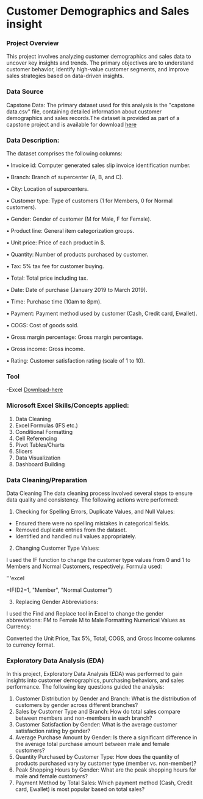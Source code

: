 # Customer Demographics and Sales insight

### Project Overview

This project involves analyzing customer demographics and sales data to uncover key insights and trends. The primary objectives are to understand customer behavior, identify high-value customer segments, and improve sales strategies based on data-driven insights.

### Data Source

Capstone Data: The primary dataset used for this analysis is the "capstone data.csv" file, containing detailed information about customer demographics and sales records.The dataset is provided as part of a capstone project and is available for download [here](https://docs.google.com/spreadsheets/d/1SCc8RT-ckz2B5BhcDQ8DOarPRgIWmU7S/edit?usp=drive_link&ouid=105676808417011957014&rtpof=true&sd=true)

### Data Description:

The dataset comprises the following columns:

•	Invoice id: Computer generated sales slip invoice identification number.


•	Branch: Branch of supercenter (A, B, and C).

•	City: Location of supercenters.

•	Customer type: Type of customers (1 for Members, 0 for Normal customers).

•	Gender: Gender of customer (M for Male, F for Female).

•	Product line: General item categorization groups.

•	Unit price: Price of each product in $.

•	Quantity: Number of products purchased by customer.

•	Tax: 5% tax fee for customer buying.

•	Total: Total price including tax.

•	Date: Date of purchase (January 2019 to March 2019).

•	Time: Purchase time (10am to 8pm).

•	Payment: Payment method used by customer (Cash, Credit card, Ewallet).

•	COGS: Cost of goods sold.

•	Gross margin percentage: Gross margin percentage.

•	Gross income: Gross income.

•	Rating: Customer satisfaction rating (scale of 1 to 10).

### Tool

-Excel [Download-here](https://www.microsoft.com/en-us/microsoft-365/excel)

### Microsoft Excel Skills/Concepts applied:

1. Data Cleaning
2. Excel Formulas (IFS etc.)
3. Conditional Formatting
4. Cell Referencing
5. Pivot Tables/Charts
6. Slicers
7. Data Visualization
8. Dashboard Building

### Data Cleaning/Preparation

Data Cleaning
The data cleaning process involved several steps to ensure data quality and consistency. The following actions were performed:

1. Checking for Spelling Errors, Duplicate Values, and Null Values:
- Ensured there were no spelling mistakes in categorical fields.
- Removed duplicate entries from the dataset.
- Identified and handled null values appropriately.

2. Changing Customer Type Values:

I used the IF function to change the customer type values from 0 and 1 to Members and Normal Customers, respectively.
Formula used: 

'''excel

=IF(D2=1, "Member", "Normal Customer")

3. Replacing Gender Abbreviations:

I used the Find and Replace tool in Excel to change the gender abbreviations:
FM to Female
M to Male
Formatting Numerical Values as Currency:

Converted the Unit Price, Tax 5%, Total, COGS, and Gross Income columns to currency format.

### Exploratory Data Analysis (EDA)

In this project, Exploratory Data Analysis (EDA) was performed to gain insights into customer demographics, purchasing behaviors, and sales performance. The following key questions guided the analysis:
1. Customer Distribution by Gender and Branch: What is the distribution of customers by gender across different branches?
2. Sales by Customer Type and Branch: How do total sales compare between members and non-members in each branch?
3. Customer Satisfaction by Gender: What is the average customer satisfaction rating by gender?
4. Average Purchase Amount by Gender: Is there a significant difference in the average total purchase amount between male and female customers?
5. Quantity Purchased by Customer Type: How does the quantity of products purchased vary by customer type (member vs. non-member)?
6. Peak Shopping Hours by Gender: What are the peak shopping hours for male and female customers?
7. Payment Method by Total Sales: Which payment method (Cash, Credit card, Ewallet) is most popular based on total sales?
